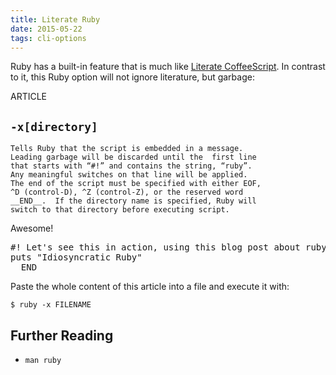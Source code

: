 ```yaml
---
title: Literate Ruby
date: 2015-05-22
tags: cli-options
---
```


Ruby has a built-in feature that is much like [Literate CoffeeScript](http://coffeescript.org/#literate). In contrast to it, this Ruby option will not ignore literature, but garbage:

ARTICLE

## `-x[directory]`

    Tells Ruby that the script is embedded in a message.
    Leading garbage will be discarded until the  first line
    that starts with “#!” and contains the string, “ruby”.
    Any meaningful switches on that line will be applied.
    The end of the script must be specified with either EOF,
    ^D (control-D), ^Z (control-Z), or the reserved word
    __END__.  If the directory name is specified, Ruby will
    switch to that directory before executing script.

Awesome!

<pre>
#! Let's see this in action, using this blog post about ruby
puts "Idiosyncratic Ruby"
__END__
</pre>
Paste the whole content of this article into a file and execute it with:

    $ ruby -x FILENAME

## Further Reading

- `man ruby`